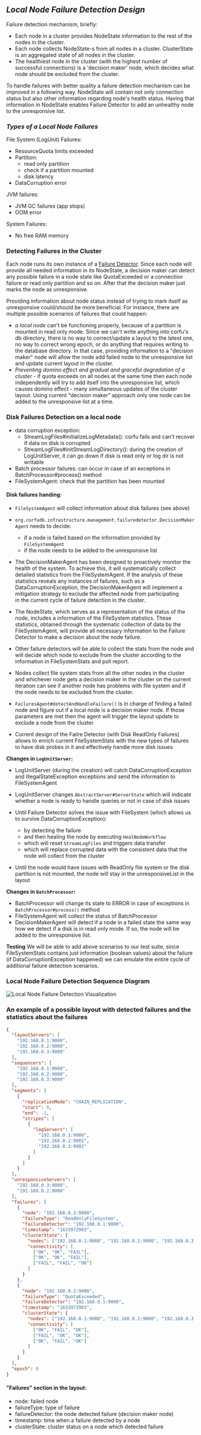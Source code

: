 ## _Local Node Failure Detection Design_

Failure detection mechanism, briefly:
- Each node in a cluster provides NodeState information to the rest of the nodes in the cluster.
- Each node collects NodeState-s from all nodes in a cluster. ClusterState is an aggregated state of all nodes in the cluster.
- The healthiest node in the cluster (with the highest number of successful connections)
  is a 'decision maker' node, which decides what node should be excluded from the cluster.

To handle failures with better quality a failure detection mechanism can be improved in a following way.
NodeState will contain not only connection status but also other information regarding node's health status.
Having that information in NodeState enables Failure Detector to add an unhealthy node to the unresponsive list.

### _Types of a Local Node Failures_

File System (LogUnit) Failures:
- ResourceQuota limits exceeded
- Partition:
    - read only partition
    - check if a partition mounted
    - disk latency
- DataCorruption error

JVM failures:
- JVM GC failures (app stops)
- OOM error

System Failures:
- No free RAM memory

### Detecting Failures in the Cluster

Each node runs its own instance of a [Failure Detector](failure-detector.md).
Since each node will provide all needed information in its NodeState, a decision maker can detect any possible failure
in a node state like QuotaExceeded or a connection failure or read only partition and so on.
After that the decision maker just marks the node as unresponsive.

Providing information about node status instead of trying to mark itself as unresponsive could/should be more beneficial.
For instance, there are multiple possible scenarios of failures that could happen:
- _a local node_ can't be functioning properly, because of a partition is mounted in read only mode.
  Since we can't write anything into corfu's db directory, there is no way to correct/update a layout to the latest one,
  no way to correct wrong epoch, or do anything that requires writing to the database directory.
  In that case, providing information to a "decision maker" node will allow the node
  add failed node to the unresponsive list and update current layout in the cluster.
- _Preventing domino effect and gradual and graceful degradation of a cluster_ - if quota exceeds on all nodes at the same time
  then each node independently will try to add itself into the unresponsive list, which causes domino effect - many
  simultaneous updates of the cluster layout. Using current "decision maker" approach only one node can be added to
  the unresponsive list at a time.

### Disk Failures Detection on a local node
 - data corruption exception:
     - StreamLogFiles#initializeLogMetadata(): corfu fails and can't recover if data on disk is corrupted 
     - StreamLogFiles#initStreamLogDirectory(): during the creation of LogUnitServer, it can go down if disk is read only or log dir is not writable
 - Batch processor failures: can occur in case of an exceptions in BatchProcessor#process() method
 - FileSystemAgent: check that the partition has been mounted

#### Disk failures handing:
 - `FileSystemAgent` will collect information about disk failures (see above)

 - `org.corfudb.infrastructure.management.failuredetector.DecisionMakerAgent` needs to decide:
     - if a node is failed based on the information provided by `FileSystemAgent`
     - if the node needs to be added to the unresponsive list

 - The DecisionMakerAgent has been designed to proactively monitor the health of the system. 
   To achieve this, it will systematically collect detailed statistics from the FileSystemAgent. 
   If the analysis of these statistics reveals any instances of failures, such as a DataCorruptionException, 
   the DecisionMakerAgent will implement a mitigation strategy to exclude the affected node from participating  
   in the current cycle of failure detection in the cluster.

 - The NodeState, which serves as a representation of the status of the node, 
   includes a information of the FileSystem statistics. 
   These statistics, obtained through the systematic collection of data by the FileSystemAgent, 
   will provide all necessary information to the Failure Detector to make a decision about the node failure.

 - Other failure detectors will be able to collect the stats from the node and will decide 
   which node to exclude from the cluster according to the information in FileSystemStats and poll report.

 - Nodes collect file system stats from all the other nodes in the cluster 
   and whichever node gets a decision maker in the cluster on the current iteration can see if another node has problems
   with file system and if the node needs to be excluded from the cluster.

 - `FailuresAgent#detectAndHandleFailure()` is in charge of finding a failed node and 
   figure out if a local node is a decision maker node. 
   If those parameters are met then the agent will trigger the layout update to exclude a node from the cluster

 - Current design of the Failre Detector (with Disk ReadOnly Failures) allows to enrich 
   current FileSystemStats with the new types of failures to have disk probes in it and effectively handle more disk issues

**Changes in `LogUnitServer`:**
 - LogUnitServer (during the creation) will catch DataCorruptionException and IllegalStateException exceptions 
   and send the information to FileSystemAgent

 - LogUnitServer changes `AbstractServer#ServerState` which will indicate whether a node is ready to handle queries or not
   in case of disk issues

 - Until Failure Detector solves the issue with FileSystem (which allows us to survive DataCorruptionException):
     - by detecting the failure 
     - and then healing the node by executing `HealNodeWorkflow` 
     - which will reset `StreamLogFiles` and triggers data transfer 
     - which will replace corrupted data with the consistent data that the node will collect from the cluster
   
 - Until the node would have issues with ReadOnly file system or the disk partition is not mounted, the node will stay in the unresponsiveList in the layout 

**Changes in `BatchProcessor`:**
 - BatchProcessor will change its state to ERROR in case of exceptions in `BatchProcessor#process()` method
 - FileSystemAgent will collect the status of BatchProcessor
 - DecisionMakerAgent will detect if a node in a failed state the same way how we detect if a disk is in read only mode.
   If so, the node will be added to the unresponsive list.


**Testing**
We will be able to add above scenarios to our test suite, since FileSystemStats contains just information (boolean values) 
about the failure (if DataCorruptionException happened) we can emulate the entire cycle of additional failure detection scenarios.


### Local Node Failure Detection Sequence Diagram

![Local Node Failure Detection Visualization](http://www.plantuml.com/plantuml/proxy?src=https://raw.githubusercontent.com/CorfuDB/CorfuDB/master/docs/failure-detector/file-system-failure-detection.puml)


### An example of a possible layout with detected failures and the statistics about the failures

```json
{
  "layoutServers": [
    "192.168.0.1:9000",
    "192.168.0.2:9000",
    "192.168.0.3:9000"
  ],
  "sequencers": [
    "192.168.0.1:9000",
    "192.168.0.2:9000",
    "192.168.0.3:9000"
  ],
  "segments": [
    {
      "replicationMode": "CHAIN_REPLICATION",
      "start": 0,
      "end": -1,
      "stripes": [
        {
          "logServers": [
            "192.168.0.1:9000",
            "192.168.0.2:9001",
            "192.168.0.3:9002"
          ]
        }
      ]
    }
  ],
  "unresponsiveServers": [
    "192.168.0.3:9000",
    "192.168.0.2:9000"
  ],
  "failures": [
    {
      "node": "192.168.0.3:9000",
      "failureType": "ReadOnlyFileSystem",
      "failureDetector": "192.168.0.1:9000",
      "timestamp": "1633972903",
      "clusterState": {
        "nodes": ["192.168.0.1:9000", "192.168.0.2:9000", "192.168.0.3:9000"],
        "connectivity": [
          ["OK", "OK", "FAIL"],
          ["OK", "OK", "FAIL"],
          ["FAIL", "FAIL", "OK"]
        ]
      }
    },
    {
      "node": "192.168.0.2:9000",
      "failureType": "QuotaExceeded",
      "failureDetector": "192.168.0.1:9000",
      "timestamp": "1633972903",
      "clusterState": {
        "nodes": ["192.168.0.1:9000", "192.168.0.2:9000", "192.168.0.3:9000"],
        "connectivity": [
          ["OK", "FAIL", "OK"],
          ["FAIL", "OK", "OK"],
          ["OK", "FAIL", "OK"]
        ]
      }
    }
  ],
  "epoch": 0
}
```

#### "Failures" section in the layout:
- node: failed node
- failureType: type of failure
- failureDetector: the node detected failure (decision maker node)
- timestamp: time when a failure detected by a node
- clusterState: cluster status on a node which detected failure